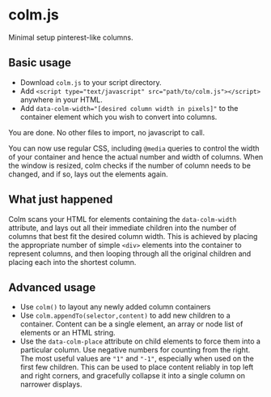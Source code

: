 # colm.js
Minimal setup pinterest-like columns.

## Basic usage
* Download `colm.js` to your script directory.
* Add `<script type="text/javascript" src="path/to/colm.js"></script>` anywhere in your HTML.
* Add `data-colm-width="[desired column width in pixels]"` to the container element which you wish to convert into columns.

You are done. No other files to import, no javascript to call. 

You can now use regular CSS, including `@media` queries to control the width of your container and hence the actual number and width of columns. When the window is resized, colm checks if the number of column needs to be changed, and if so, lays out the elements again.

## What just happened
Colm scans your HTML for elements containing the `data-colm-width` attribute, and lays out all their immediate children into the number of columns that best fit the desired column width. This is achieved by placing the appropriate number of simple `<div>` elements into the container to represent columns, and then looping through all the original children and placing each into the shortest column. 


## Advanced usage
* Use `colm()` to layout any newly added column containers
* Use `colm.appendTo(selector,content)` to add new children to a container. Content can be a single element, an array or node list of elements or an HTML string.
* Use the `data-colm-place` attribute on child elements to force them into a particular column. Use negative numbers for counting from the right. The most useful values are `"1"` and `"-1"`, especially when used on the first few children. This can be used to place content reliably in top left and right corners, and gracefully collapse it into a single column on narrower displays.
